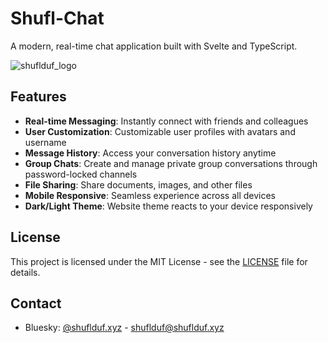 # Shufl-Chat

A modern, real-time chat application built with Svelte and TypeScript.

![shuflduf_logo](https://github.com/user-attachments/assets/3dd77a0f-3054-4019-bdb4-70279ee562d5)

## Features

- **Real-time Messaging**: Instantly connect with friends and colleagues
- **User Customization**: Customizable user profiles with avatars and username
- **Message History**: Access your conversation history anytime
- **Group Chats**: Create and manage private group conversations through password-locked channels
- **File Sharing**: Share documents, images, and other files
- **Mobile Responsive**: Seamless experience across all devices
- **Dark/Light Theme**: Website theme reacts to your device responsively

## License

This project is licensed under the MIT License - see the [LICENSE](LICENSE) file for details.

## Contact

- Bluesky: [@shuflduf.xyz](https://bsky.app/profile/shuflduf.xyz) - shuflduf@shuflduf.xyz
